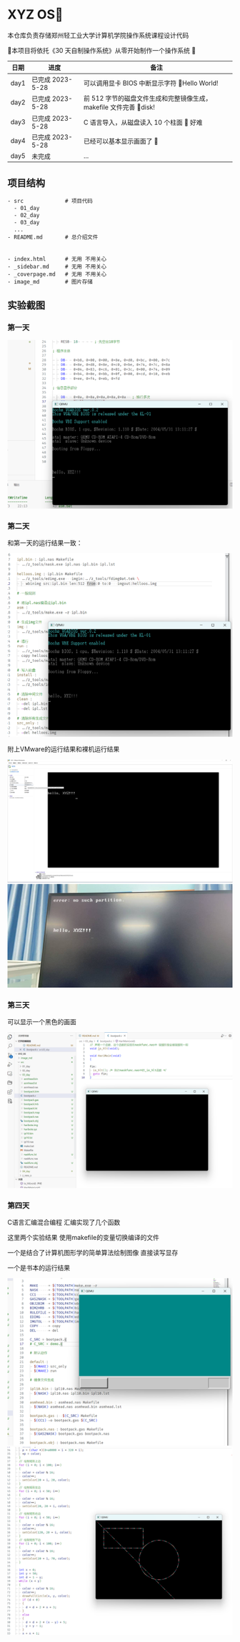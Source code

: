# XYZ OS🐧

本仓库负责存储郑州轻工业大学计算机学院操作系统课程设计代码

🥳本项目将依托《30 天自制操作系统》从零开始制作一个操作系统 🎉

| 日期 | 进度             | 备注                                                         |
| ---- | ---------------- | ------------------------------------------------------------ |
| day1 | 已完成 2023-5-28 | 可以调用显卡 BIOS 中断显示字符 🎊Hello World!                 |
| day2 | 已完成 2023-5-28 | 前 512 字节的磁盘文件生成和完整镜像生成，makefile 文件完善 💾disk! |
| day3 | 已完成 2023-5-28 | C 语言导入，从磁盘读入 10 个柱面 🥲 好难                      |
| day4 | 已完成 2023-5-28 | 已经可以基本显示画面了 🥳                                     |
| day5 | 未完成           | ...                                                          |

## 项目结构
```
- src             # 项目代码
  - 01_day
  - 02_day
  - 03_day
  ...
- README.md       # 总介绍文件


- index.html      # 无用 不用关心
- _sidebar.md     # 无用 不用关心
- _coverpage.md   # 无用 不用关心
- image_md        # 图片存储
```

## 实验截图

### 第一天

<img src="./image_md/image-20230529210641118.png" alt="image-20230529210641118" style="zoom:50%;" />

### 第二天

和第一天的运行结果一致：

<img src="./image_md/image-20230529210847550.png" alt="image-20230529210847550" style="zoom:80%;" />

附上VMware的运行结果和裸机运行结果

<img src="./image_md/image-20230529211029376.png" alt="image-20230529211029376" style="zoom:80%;" />

<img src="./image_md/image-20230529211606790.png" alt="image-20230529211606790" style="zoom:80%;" />

### 第三天

可以显示一个黑色的画面 

 <img src="./image_md/image-20230529211242634.png" alt="image-20230529211242634" style="zoom:80%;" />

### 第四天

C语言汇编混合编程 汇编实现了几个函数

这里两个实验结果 使用makefile的变量切换编译的文件

一个是结合了计算机图形学的简单算法绘制图像 直接读写显存

一个是书本的运行结果

<img src="./image_md/image-20230529211428060.png" alt="image-20230529211428060" style="zoom:80%;" />

<img src="./image_md/image-20230529211749295.png" alt="image-20230529211749295" style="zoom:80%;" />
